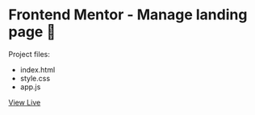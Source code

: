 # Frontend Mentor - Manage landing page 👋

Project files:
- index.html
- style.css
- app.js

[View Live](https://kaffeenj-frontend-mentor.vercel.app/manage-landing-page/)
